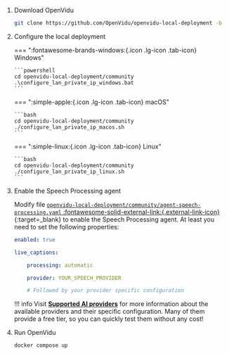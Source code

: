 1.  Download OpenVidu

    ```bash
    git clone https://github.com/OpenVidu/openvidu-local-deployment -b 3.4.0
    ```

2.  Configure the local deployment

    === ":fontawesome-brands-windows:{.icon .lg-icon .tab-icon} Windows"

        ```powershell
        cd openvidu-local-deployment/community
        .\configure_lan_private_ip_windows.bat
        ```

    === ":simple-apple:{.icon .lg-icon .tab-icon} macOS"

        ```bash
        cd openvidu-local-deployment/community
        ./configure_lan_private_ip_macos.sh
        ```

    === ":simple-linux:{.icon .lg-icon .tab-icon} Linux"

        ```bash
        cd openvidu-local-deployment/community
        ./configure_lan_private_ip_linux.sh
        ```

3. Enable the Speech Processing agent

    Modify file [`openvidu-local-deployment/community/agent-speech-processing.yaml` :fontawesome-solid-external-link:{.external-link-icon}](https://github.com/OpenVidu/openvidu-local-deployment/blob/3.4.0/community/agent-speech-processing.yaml){:target=_blank} to enable the Speech Processing agent. At least you need to set the following properties:

    ```yaml
    enabled: true
    
    live_captions:

        processing: automatic

        provider: YOUR_SPEECH_PROVIDER

        # Followed by your provider specific configuration
    ```

    !!! info
        Visit [**Supported AI providers**](../../ai/live-captions.md#supported-ai-providers) for more information about the available providers and their specific configuration. Many of them provide a free tier, so you can quickly test them without any cost!

4.  Run OpenVidu

    ```bash
    docker compose up
    ```
